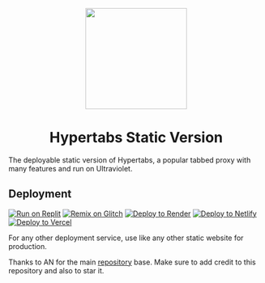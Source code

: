 <p align="center"><img src="https://raw.githubusercontent.com/Thesecondalthowcool/Hypertabs-Static-Version/main/icon.png" height="200"></p>

<h1 align="center">Hypertabs Static Version</h1>

The deployable static version of Hypertabs, a popular tabbed proxy with many features and run on Ultraviolet.

## Deployment

[![Run on Replit](https://binbashbanana.github.io/deploy-buttons/buttons/remade/replit.svg)](https://replit.com/github/Thesecondalthowcool/Hypertabs-Static-Version)
[![Remix on Glitch](https://binbashbanana.github.io/deploy-buttons/buttons/remade/glitch.svg)](https://glitch.com/edit/#!/import/github/Thesecondalthowcool/Hypertabs-Static-Version)
[![Deploy to Render](https://binbashbanana.github.io/deploy-buttons/buttons/remade/render.svg)](https://render.com/deploy?repo=https://github.com/Thesecondalthowcool/Hypertabs-Static-Version)
[![Deploy to Netlify](https://binbashbanana.github.io/deploy-buttons/buttons/remade/netlify.svg)](https://app.netlify.com/start/deploy?repository=https://github.com/Thesecondalthowcool/Hypertabs-Static-Version)
[![Deploy to Vercel](https://binbashbanana.github.io/deploy-buttons/buttons/remade/vercel.svg)](https://vercel.com/new/clone?repository-url=https://github.com/Thesecondalthowcool/Hypertabs-Static-Version)

For any other deployment service, use like any other static website for production.


Thanks to AN for the main [repository](https://github.com/amethystnetwork-dev/Hypertabs/tree/main/static) base. Make sure to add credit to this repository and also to star it.

